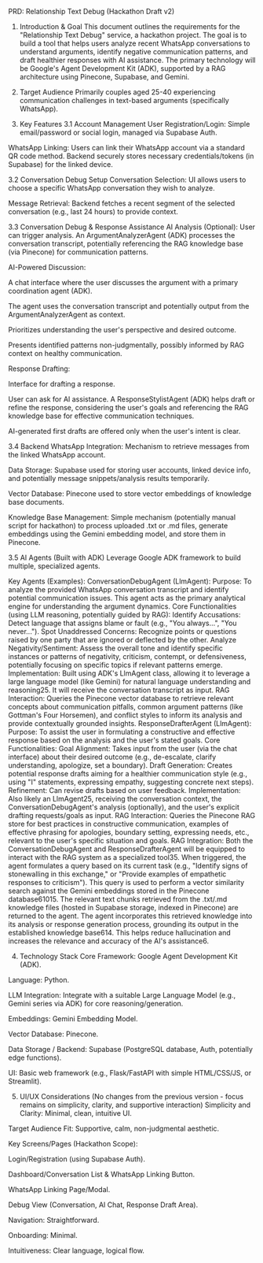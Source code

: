 PRD: Relationship Text Debug (Hackathon Draft v2)
1. Introduction & Goal
This document outlines the requirements for the "Relationship Text Debug" service, a hackathon project. The goal is to build a tool that helps users analyze recent WhatsApp conversations to understand arguments, identify negative communication patterns, and draft healthier responses with AI assistance. The primary technology will be Google's Agent Development Kit (ADK), supported by a RAG architecture using Pinecone, Supabase, and Gemini.
2. Target Audience
Primarily couples aged 25-40 experiencing communication challenges in text-based arguments (specifically WhatsApp).


3. Key Features
3.1 Account Management
User Registration/Login: Simple email/password or social login, managed via Supabase Auth.


WhatsApp Linking: Users can link their WhatsApp account via a standard QR code method. Backend securely stores necessary credentials/tokens (in Supabase) for the linked device.


3.2 Conversation Debug Setup
Conversation Selection: UI allows users to choose a specific WhatsApp conversation they wish to analyze.


Message Retrieval: Backend fetches a recent segment of the selected conversation (e.g., last 24 hours) to provide context.


3.3 Conversation Debug & Response Assistance
AI Analysis (Optional): User can trigger analysis. An ArgumentAnalyzerAgent (ADK) processes the conversation transcript, potentially referencing the RAG knowledge base (via Pinecone) for communication patterns.


AI-Powered Discussion:


A chat interface where the user discusses the argument with a primary coordination agent (ADK).


The agent uses the conversation transcript and potentially output from the ArgumentAnalyzerAgent as context.


Prioritizes understanding the user's perspective and desired outcome.


Presents identified patterns non-judgmentally, possibly informed by RAG context on healthy communication.


Response Drafting:


Interface for drafting a response.


User can ask for AI assistance. A ResponseStylistAgent (ADK) helps draft or refine the response, considering the user's goals and referencing the RAG knowledge base for effective communication techniques.


AI-generated first drafts are offered only when the user's intent is clear.


3.4 Backend
WhatsApp Integration: Mechanism to retrieve messages from the linked WhatsApp account.


Data Storage: Supabase used for storing user accounts, linked device info, and potentially message snippets/analysis results temporarily.


Vector Database: Pinecone used to store vector embeddings of knowledge base documents.


Knowledge Base Management: Simple mechanism (potentially manual script for hackathon) to process uploaded .txt or .md files, generate embeddings using the Gemini embedding model, and store them in Pinecone.


3.5 AI Agents (Built with ADK)
Leverage Google ADK framework to build multiple, specialized agents.


Key Agents (Examples):
ConversationDebugAgent (LlmAgent):
Purpose: To analyze the provided WhatsApp conversation transcript and identify potential communication issues. This agent acts as the primary analytical engine for understanding the argument dynamics.
Core Functionalities (using LLM reasoning, potentially guided by RAG):
Identify Accusations: Detect language that assigns blame or fault (e.g., "You always...", "You never...").
Spot Unaddressed Concerns: Recognize points or questions raised by one party that are ignored or deflected by the other.
Analyze Negativity/Sentiment: Assess the overall tone and identify specific instances or patterns of negativity, criticism, contempt, or defensiveness, potentially focusing on specific topics if relevant patterns emerge.
Implementation: Built using ADK's LlmAgent class, allowing it to leverage a large language model (like Gemini) for natural language understanding and reasoning25. It will receive the conversation transcript as input.
RAG Interaction: Queries the Pinecone vector database to retrieve relevant concepts about communication pitfalls, common argument patterns (like Gottman's Four Horsemen), and conflict styles to inform its analysis and provide contextually grounded insights.
ResponseDrafterAgent (LlmAgent):
Purpose: To assist the user in formulating a constructive and effective response based on the analysis and the user's stated goals.
Core Functionalities:
Goal Alignment: Takes input from the user (via the chat interface) about their desired outcome (e.g., de-escalate, clarify understanding, apologize, set a boundary).
Draft Generation: Creates potential response drafts aiming for a healthier communication style (e.g., using "I" statements, expressing empathy, suggesting concrete next steps).
Refinement: Can revise drafts based on user feedback.
Implementation: Also likely an LlmAgent25, receiving the conversation context, the ConversationDebugAgent's analysis (optionally), and the user's explicit drafting requests/goals as input.
RAG Interaction: Queries the Pinecone RAG store for best practices in constructive communication, examples of effective phrasing for apologies, boundary setting, expressing needs, etc., relevant to the user's specific situation and goals.
RAG Integration:
Both the ConversationDebugAgent and ResponseDrafterAgent will be equipped to interact with the RAG system as a specialized tool35.
When triggered, the agent formulates a query based on its current task (e.g., "Identify signs of stonewalling in this exchange," or "Provide examples of empathetic responses to criticism").
This query is used to perform a vector similarity search against the Gemini embeddings stored in the Pinecone database61015.
The relevant text chunks retrieved from the .txt/.md knowledge files (hosted in Supabase storage, indexed in Pinecone) are returned to the agent.
The agent incorporates this retrieved knowledge into its analysis or response generation process, grounding its output in the established knowledge base614. This helps reduce hallucination and increases the relevance and accuracy of the AI's assistance6.


4. Technology Stack
Core Framework: Google Agent Development Kit (ADK).


Language: Python.


LLM Integration: Integrate with a suitable Large Language Model (e.g., Gemini series via ADK) for core reasoning/generation.


Embeddings: Gemini Embedding Model.


Vector Database: Pinecone.


Data Storage / Backend: Supabase (PostgreSQL database, Auth, potentially edge functions).


UI: Basic web framework (e.g., Flask/FastAPI with simple HTML/CSS/JS, or Streamlit).


5. UI/UX Considerations
(No changes from the previous version - focus remains on simplicity, clarity, and supportive interaction)
Simplicity and Clarity: Minimal, clean, intuitive UI.


Target Audience Fit: Supportive, calm, non-judgmental aesthetic.


Key Screens/Pages (Hackathon Scope):


Login/Registration (using Supabase Auth).


Dashboard/Conversation List & WhatsApp Linking Button.


WhatsApp Linking Page/Modal.


Debug View (Conversation, AI Chat, Response Draft Area).


Navigation: Straightforward.


Onboarding: Minimal.


Intuitiveness: Clear language, logical flow.
